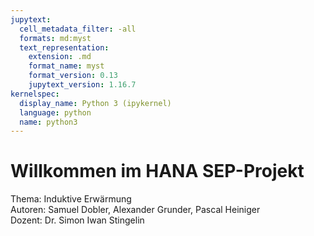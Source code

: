 ```yaml
---
jupytext:
  cell_metadata_filter: -all
  formats: md:myst
  text_representation:
    extension: .md
    format_name: myst
    format_version: 0.13
    jupytext_version: 1.16.7
kernelspec:
  display_name: Python 3 (ipykernel)
  language: python
  name: python3
---
```


# Willkommen im HANA SEP-Projekt
Thema: Induktive Erwärmung <br>
Autoren: Samuel Dobler, Alexander Grunder, Pascal Heiniger <br>
Dozent: Dr. Simon Iwan Stingelin

```{tableofcontents}
```

